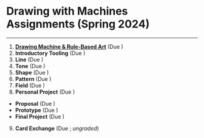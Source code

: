 # Drawing with Machines Assignments (Spring 2024)

---

1. [**Drawing Machine & Rule-Based Art**](1_rule_based_art/README.md) (Due )
2. **Introductory Tooling** (Due )
3. **Line** (Due )
4. **Tone** (Due )
5. **Shape** (Due )
6. **Pattern** (Due )
7. **Field** (Due )
8. **Personal Project** (Due )
  * **Proposal** (Due )
  * **Prototype** (Due )
  * **Final Project** (Due )
9. **Card Exchange** (Due ; *ungraded*)